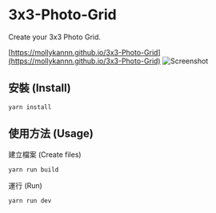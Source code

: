 # 3x3-Photo-Grid

Create your 3x3 Photo Grid.

[https://mollykannn.github.io/3x3-Photo-Grid](https://mollykannn.github.io/3x3-Photo-Grid)
![Screenshot](https://mollykannn.github.io/3x3-Photo-Grid/img/screenshot.png)


## 安裝 (Install)

```shell
yarn install
```

## 使用方法 (Usage)

建立檔案 (Create files)
```shell
yarn run build
```

運行 (Run)
```shell
yarn run dev
```
